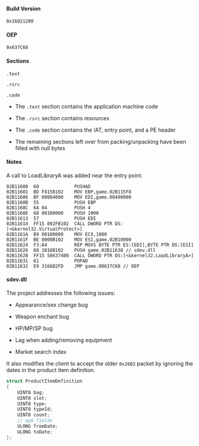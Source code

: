 #### Build Version

`0x16021200`

#### OEP

`0x637C68`

#### Sections

`.text`

`.rsrc`

`.code`

* The `.text` section contains the application machine code

* The `.rsrc` section contains resources

* The `.code` section contains the IAT, entry point, and a PE header

* The remaining sections left over from packing/unpacking have been filled with null bytes

#### Notes

A call to LoadLibraryA was added near the entry point.

```
02B11600  60             PUSHAD
02B11601  BD F815B102    MOV EBP,game.02B115F8
02B11606  BF 00004000    MOV EDI,game.00400000
02B1160B  55             PUSH EBP
02B1160C  6A 04          PUSH 4
02B1160E  68 00100000    PUSH 1000
02B11613  57             PUSH EDI
02B11614  FF15 002FB102  CALL DWORD PTR DS:[<&kernel32.VirtualProtect>]
02B1161A  B9 00100000    MOV ECX,1000
02B1161F  BE 0000B102    MOV ESI,game.02B10000
02B11624  F3:A4          REP MOVS BYTE PTR ES:[EDI],BYTE PTR DS:[ESI]
02B11626  68 3816B102    PUSH game.02B11638 // sdev.dll
02B1162B  FF15 58637400  CALL DWORD PTR DS:[<&kernel32.LoadLibraryA>]
02B11631  61             POPAD
02B11632  E9 3166B2FD    JMP game.00637C68 // OEP
```

#### sdev.dll

The project addresses the following issues:

* Appearance/sex change bug

* Weapon enchant bug

* HP/MP/SP bug

* Lag when adding/removing equipment

* Market search index

It also modifies the client to accept the older `0x2602` packet by ignoring the dates in the product item definition.

```cpp
struct ProductItemDefinition
{
    UINT8 bag;
    UINT8 slot;
    UINT8 type;
    UINT8 typeId;
    UINT8 count;
    // ep6 fields
    ULONG fromDate;
    ULONG toDate;
};
```
